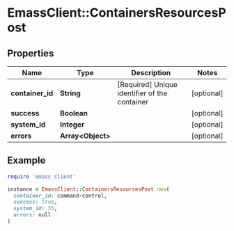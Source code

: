 # EmassClient::ContainersResourcesPost

## Properties

| Name | Type | Description | Notes |
| ---- | ---- | ----------- | ----- |
| **container_id** | **String** | [Required] Unique identifier of the container | [optional] |
| **success** | **Boolean** |  | [optional] |
| **system_id** | **Integer** |  | [optional] |
| **errors** | **Array&lt;Object&gt;** |  | [optional] |

## Example

```ruby
require 'emass_client'

instance = EmassClient::ContainersResourcesPost.new(
  container_id: command-control,
  success: true,
  system_id: 35,
  errors: null
)
```

